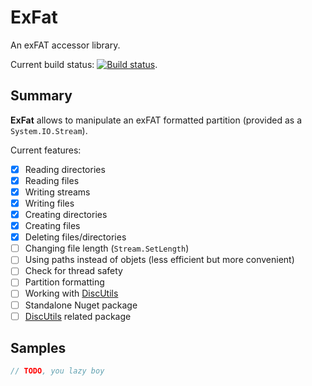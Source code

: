 # ExFat

An exFAT accessor library.

Current build status: [![Build status](https://ci.appveyor.com/api/projects/status/k0jf58a0e5g2ue2h?svg=true
)](https://ci.appveyor.com/project/picrap/exfat).

## Summary

**ExFat** allows to manipulate an exFAT formatted partition (provided as a `System.IO.Stream`).

Current features:
- [X] Reading directories
- [X] Reading files
- [X] Writing streams
- [X] Writing files
- [X] Creating directories
- [X] Creating files
- [X] Deleting files/directories
- [ ] Changing file length (`Stream.SetLength`)
- [ ] Using paths instead of objets (less efficient but more convenient)
- [ ] Check for thread safety
- [ ] Partition formatting
- [ ] Working with [DiscUtils](https://github.com/DiscUtils/DiscUtils)
- [ ] Standalone Nuget package
- [ ] [DiscUtils](https://www.nuget.org/packages/DiscUtils) related package

## Samples

```csharp
// TODO, you lazy boy
```
